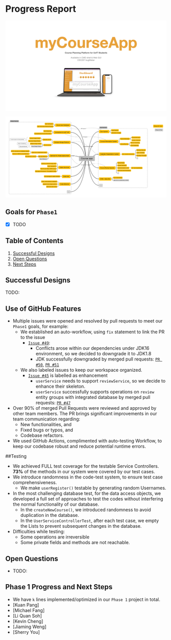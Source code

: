 # Progress Report

![](progress_report.assets/p1demo.jpeg)

![](progress_report.assets/myCourseAppIntrop1.png)

## Goals for `Phase1`
- [x] TODO

## Table of Contents
1. [Successful Designs](#Successful-Designs) 
2. [Open Questions](#Open-Questions)
3. [Next Steps](#Phase-1-Progress-and-Next-Steps)


## Successful Designs
TODO:

## Use of GitHub Features
- Multiple issues were opened and resolved by pull requests to meet our `Phase1` goals, for example:
  - We established an auto-workflow, using `fix` statement to link the PR to the issue 
    - [`Issue #49`](https://github.com/CSC207-UofT/course-project-bug-makers/issues/49):
      - Conflicts arose within our dependencies under JDK16 environment, so we decided to downgrade it to JDK1.8
      - JDK successfully downgraded by merged pull requests: [`PR #50`](https://github.com/CSC207-UofT/course-project-bug-makers/pull/50), [`PR #51`](https://github.com/CSC207-UofT/course-project-bug-makers/pull/51)
  - We also labeled issues to keep our workspace organized.
    - [`Issue #45`](https://github.com/CSC207-UofT/course-project-bug-makers/issues/45) is labelled as enhancement
      - `userService` needs to support `reviewService`, so we decide to enhance their skeleton.
      - `userService` successfully supports operations on `review` entity groups with integrated database by merged pull requests: [`PR #47`](https://github.com/CSC207-UofT/course-project-bug-makers/pull/47)
- Over 90% of merged Pull Requests were reviewed and approved by other team members. The PR brings significant improvements in our team communication regarding:
  - New functionalities, and
  - Fixed bugs or typos, and
  - Codebase refactors.
- We used GitHub Actions, complimented with auto-testing Workflow, to keep our codebase robust and reduce potential runtime errors.

##Testing
- We achieved FULL test coverage for the testable Service Controllers. **73%** of the methods in our system were covered by our test cases.
- We introduce randomness in the code-test system, to ensure test case comprehensiveness.
  - We make `userRegister()` testable by generating random Usernames.
- In the most challenging database test, for the data access objects, we developed a full set of approaches to test the codes without interfering the normal functionality of our database.
  - In the `createNewCourse()`, we introduced randomness to avoid duplication in the database.
  - In the `UserServiceControllerTest`, after each test case, we empty the Lists to prevent subsequent changes in the database.
- Difficulties while testing:
  - Some operations are irreversible
  - Some private fields and methods are not reachable.

## Open Questions
- TODO:


## Phase 1 Progress and Next Steps
- We have `k` lines implemented/optimized in our `Phase 1` project in total.
- [Kuan Pang]
- [Michael Fang]
- [Li Quan Soh]
- [Kevin Cheng]
- [Jiaming Weng]
- [Sherry You]


